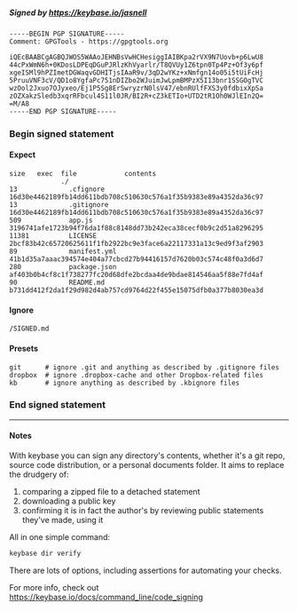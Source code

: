 ##### Signed by https://keybase.io/jasnell
```
-----BEGIN PGP SIGNATURE-----
Comment: GPGTools - https://gpgtools.org

iQEcBAABCgAGBQJWOS5WAAoJEHNBsVwHCHesiggIAIBKpa2rVX9N7Uovb+p6LwU8
44cPxWmN6h+0KDosLDPEqDGuPJRlzKhVyarlr/T8QVUy1Z6tpn0Tp4Pz+Of3y6pf
xgeISMl9hPZImetDGWaqvGDHITjsIAaR9v/3qD2wYKz+xNmfgn14o05i5tUiFcHj
5PruuVNF3cV/QD1o8YgfaPc751nDIZbo2WJuimJwLpmBMPzX5I13bnr1SSGOgTVC
wzOol2Jxuo7OJyxeo/Ej1P5Sg8ErSwryzrN0lsV47/ebnRUlfFXS3y0fdbixXpSa
zOZXakzSledb3xqrRFbcul4S11l0JR/BI2R+cZ3kETIo+UTD2tR1Oh0WJlEIn2Q=
=M/A8
-----END PGP SIGNATURE-----

```

<!-- END SIGNATURES -->

### Begin signed statement 

#### Expect

```
size   exec  file            contents                                                        
             ./                                                                              
13             .cfignore     16d30e4462189fb14dd611bdb708c510630c576a1f35b9383e89a4352da36c97
13             .gitignore    16d30e4462189fb14dd611bdb708c510630c576a1f35b9383e89a4352da36c97
509            app.js        3196741afe1723b94f76da1f88c8148dd73b242eca38cecf0b9c2d51a8296295
11381          LICENSE       2bcf83b42c65720625611f1fb2922bc9e3face6a22117331a13c9ed9f3af2903
89             manifest.yml  41b1d35a7aaac394574e404a77cbcd27b94416157d7620b03c574c48f0a3d6d7
280            package.json  af403b0b4cf8c1f738277fc20d68dfe2bcdaa4de9bdae814546aa5f88e7fd4af
90             README.md     b731dd412f2da1f29d982d4ab757cd9764d22f455e15075dfb0a377b8030ea3d
```

#### Ignore

```
/SIGNED.md
```

#### Presets

```
git      # ignore .git and anything as described by .gitignore files
dropbox  # ignore .dropbox-cache and other Dropbox-related files    
kb       # ignore anything as described by .kbignore files          
```

<!-- summarize version = 0.0.9 -->

### End signed statement

<hr>

#### Notes

With keybase you can sign any directory's contents, whether it's a git repo,
source code distribution, or a personal documents folder. It aims to replace the drudgery of:

  1. comparing a zipped file to a detached statement
  2. downloading a public key
  3. confirming it is in fact the author's by reviewing public statements they've made, using it

All in one simple command:

```bash
keybase dir verify
```

There are lots of options, including assertions for automating your checks.

For more info, check out https://keybase.io/docs/command_line/code_signing